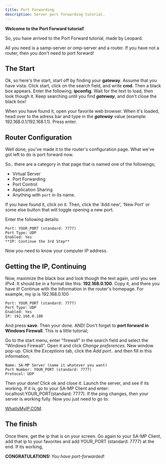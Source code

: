 ```yaml
---
title: Port Forwarding
description: Server port forwarding tutorial.
---
```


**Welcome to the Port Forward tutorial!**

So, you have arrived to the Port Forward tutorial, made by Leopard.

All you need is a samp-server or omp-server and a router. If you have not a router, then you don't need to port forward!

## The Start

Ok, so here's the start, start off by finding your **gateway**. Assume that you have vista. Click start, click on the search field, and write **cmd**. Then a black box appears. Enter the following; **ipconfig**. Wait for the text to load, then look though it. Keep searching until you find _**gateway**_, and don't close the black box!

When you have found it, open your favorite web browser. When it's loaded, head over to the adress bar and type in the _**gateway**_ value (example: 192.168.0.1/192.168.1.1). Press enter.

## Router Configuration

Well done, you've made it to the router's configuration page. What we've got left to do is port forward now.

So.. there are a category in that page that is named one of the followings;

- Virtual Server
- Port Forwarding
- Port Control
- Application Sharing
- Anything with `port` in its name.

If you have found it, click on it. Then, click the 'Add new', 'New Port' or some else button that will toggle opening a new port.

Enter the following details:

```
Port: YOUR_PORT (standard: 7777)
Port Type: UDP
Enabled: Yes
**IP: Continue the 3rd Step**
```

Now you need to know your computer IP address.

## Getting the IP, Continuing

Now, maximize the black box and look though the text again, until you see _IPv4_. It should be in a format like this: **192.168.0.100**. Copy it, and there you have it! Continue with the Information in the router's homepage. For example, my ip is 192.168.0.100

```
Port: YOUR_PORT (standard: 7777)
Port Type: UDP
Enabled: Yes
IP: 192.168.0.100
```

And press **save**. Then your done. AND! Don't forget to **port forward in Windows Firewall**. This is a little tutorial;

Go to the start menu, enter "firewall" in the search field and select the "Windows Firewall". Open it and click _Change preferences_. New window pop-up. Click the _Exceptions_ tab, click the _Add port.._ and then fill in this information;

```
Name: SA-MP Server (name it whatever you want)
Port Number: YOUR_PORT (standard: 7777)
Protocol: UDP
```

Then your done! Click ok and close it. Launch the server, and see if its working. If it is, go to your SA-MP Client and enter: localhost:YOUR_PORT(standard: 7777). If the ping changes, then your server is working fully. Now you just need to go to:

[WhatIsMyIP.COM](http://whatismyip.com).

## The finish

Once there, get the ip that is on your screen. Go again to your SA-MP Client, add that ip to your favorites and add YOUR_PORT (standard: 7777) at the end. If its working,

**CONGRATULATIONS**! _You have port-forwarded_!
